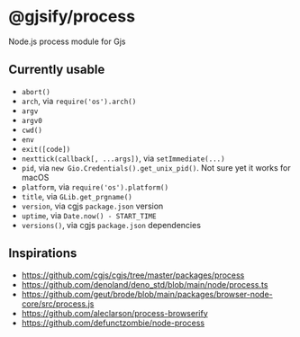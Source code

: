 # @gjsify/process

Node.js process module for Gjs

## Currently usable

  * `abort()`
  * `arch`, via `require('os').arch()`
  * `argv`
  * `argv0`
  * `cwd()`
  * `env`
  * `exit([code])`
  * `nexttick(callback[, ...args])`, via `setImmediate(...)`
  * `pid`, via `new Gio.Credentials().get_unix_pid()`. Not sure yet it works for macOS
  * `platform`, via `require('os').platform()`
  * `title`, via `GLib.get_prgname()`
  * `version`, via cgjs `package.json` version
  * `uptime`, via `Date.now() - START_TIME`
  * `versions()`, via cgjs `package.json` dependencies

## Inspirations
- https://github.com/cgjs/cgjs/tree/master/packages/process
- https://github.com/denoland/deno_std/blob/main/node/process.ts
- https://github.com/geut/brode/blob/main/packages/browser-node-core/src/process.js
- https://github.com/aleclarson/process-browserify
- https://github.com/defunctzombie/node-process
